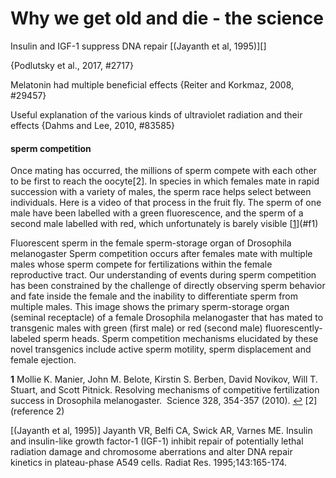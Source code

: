 # Why we get old and die - the science

Insulin and IGF-1 suppress DNA repair [(Jayanth et al, 1995)][]

{Podlutsky et al., 2017, #2717}

Melatonin had multiple beneficial effects {Reiter and Korkmaz, 2008, #29457}

Useful explanation of the various kinds of ultraviolet radiation and their effects {Dahms and Lee, 2010, #83585}
#### sperm competition
Once mating has occurred, the millions of sperm compete with each other to be first to reach the oocyte[2]. In species in which females mate in rapid succession with a variety of males, the sperm race helps select between individuals. Here is a video of that process in the fruit fly. The sperm of one male have been labelled with a green fluorescence, and the sperm of a second male labelled with red, which unfortunately is barely visible <a id="a1">[[1]](#f1)</a>


Fluorescent sperm in the female sperm-storage organ of Drosophila melanogaster
Sperm competition occurs after females mate with multiple males whose sperm compete for fertilizations within the female reproductive tract. Our understanding of events during sperm competition has been constrained by the challenge of directly observing sperm behavior and fate inside the female and the inability to differentiate sperm from multiple males. This image shows the primary sperm-storage organ (seminal receptacle) of a female Drosophila melanogaster that has mated to transgenic males with green (first male) or red (second male) fluorescently-labeled sperm heads. Sperm competition mechanisms elucidated by these novel transgenics include active sperm motility, sperm displacement and female ejection.

[1]: http://henry.olders.ca
<b id="f1">1</b> Mollie K. Manier, John M. Belote, Kirstin S. Berben, David Novikov, Will T. Stuart, and Scott Pitnick. Resolving mechanisms of competitive fertilization success in Drosophila melanogaster.  Science 328, 354-357 (2010). [↩](#a1)
[2](reference 2)

[(Jayanth et al, 1995)] Jayanth VR, Belfi CA, Swick AR, Varnes ME. Insulin and insulin-like growth factor-1 (IGF-1) inhibit repair of potentially lethal radiation damage and chromosome aberrations and alter DNA repair kinetics in plateau-phase A549 cells. Radiat Res. 1995;143:165-174.
